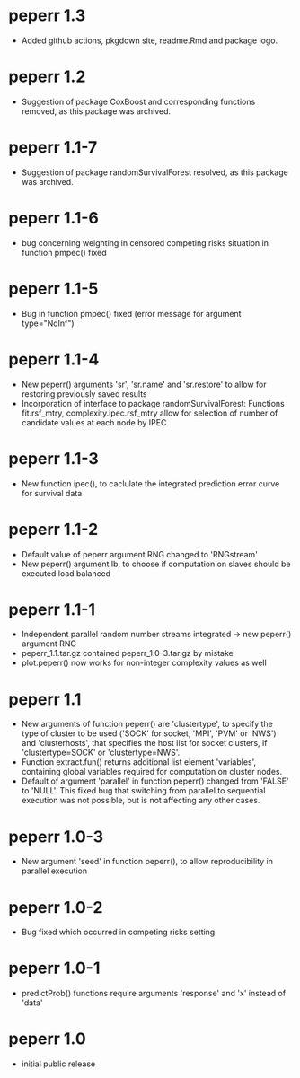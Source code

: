 # peperr 1.3

* Added github actions, pkgdown site, readme.Rmd and package logo.

# peperr 1.2

* Suggestion of package CoxBoost and corresponding functions removed, as this package was archived.

# peperr 1.1-7

* Suggestion of package randomSurvivalForest resolved, as this package was archived.

# peperr 1.1-6

* bug concerning weighting in censored competing risks situation in function pmpec() fixed

# peperr 1.1-5

* Bug in function pmpec() fixed (error message for argument type="NoInf")

# peperr 1.1-4

* New peperr() arguments 'sr', 'sr.name' and 'sr.restore' to allow for restoring previously saved results
* Incorporation of interface to package randomSurvivalForest: Functions fit.rsf_mtry, complexity.ipec.rsf_mtry allow for selection of number of candidate values at each node by IPEC

# peperr 1.1-3

* New function ipec(), to caclulate the integrated prediction error curve for survival data

# peperr 1.1-2

* Default value of peperr argument RNG changed to 'RNGstream'
* New peperr() argument lb, to choose if computation on slaves should be executed load balanced

# peperr 1.1-1

* Independent parallel random number streams integrated -> new peperr() argument RNG
* peperr_1.1.tar.gz contained peperr_1.0-3.tar.gz by mistake
* plot.peperr() now works for non-integer complexity values as well

# peperr 1.1

* New arguments of function peperr() are 'clustertype', to specify the type of cluster to be used ('SOCK' for socket, 'MPI', 'PVM' or 'NWS') and 'clusterhosts', that specifies the host list for socket clusters, if 'clustertype=SOCK' or 'clustertype=NWS'. 
* Function extract.fun() returns additional list element 'variables', containing global variables required for computation on cluster nodes.
* Default of argument 'parallel' in function peperr() changed from 'FALSE' to 'NULL'. This fixed bug that switching from parallel to sequential execution was not possible, but is not affecting any other cases.

# peperr 1.0-3

* New argument 'seed' in function peperr(), to allow reproducibility in parallel execution

# peperr 1.0-2

* Bug fixed which occurred in competing risks setting

# peperr 1.0-1

* predictProb() functions require arguments 'response' and 'x' instead of 'data' 

# peperr 1.0

* initial public release
